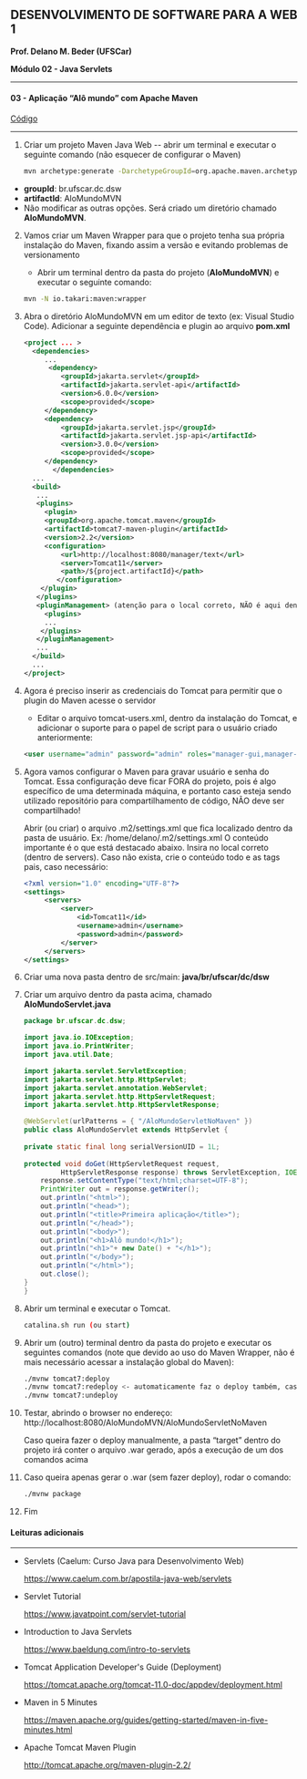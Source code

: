 ﻿## DESENVOLVIMENTO DE SOFTWARE PARA A WEB 1

**Prof. Delano M. Beder (UFSCar)**

**Módulo 02 - Java Servlets**

- - -

#### 03 - Aplicação “Alô mundo” com Apache Maven
[Código](https://github.com/delanobeder/DSW1/blob/master/Modulo02/AloMundoMVN)
- - -



1. Criar um projeto Maven Java Web -- abrir um terminal e executar o seguinte comando (não esquecer de configurar o Maven)

     ```sh
   mvn archetype:generate -DarchetypeGroupId=org.apache.maven.archetypes -DarchetypeArtifactId=maven-archetype-webapp -DarchetypeVersion=1.4
   ```

  - **groupId**: br.ufscar.dc.dsw 
  - **artifactId**: AloMundoMVN 
  - Não modificar as outras opções. Será criado um diretório chamado **AloMundoMVN**. 

  

2. Vamos criar um Maven Wrapper para que o projeto tenha sua própria instalação do Maven, fixando assim a versão e evitando problemas de versionamento 

   - Abrir um terminal dentro da pasta do projeto (**AloMundoMVN**) e executar o seguinte comando: 

   ```sh
   mvn -N io.takari:maven:wrapper
   ```

3. Abra o diretório AloMundoMVN em um editor de texto (ex: Visual Studio Code). Adicionar a seguinte dependência e plugin ao arquivo **pom.xml** 

   ```xml
   <project ... >
     <dependencies>
     	...
         <dependency>
   			<groupId>jakarta.servlet</groupId>
   			<artifactId>jakarta.servlet-api</artifactId>
   			<version>6.0.0</version>
   			<scope>provided</scope>
   		</dependency>
   		<dependency>
   			<groupId>jakarta.servlet.jsp</groupId>
   			<artifactId>jakarta.servlet.jsp-api</artifactId>
   			<version>3.0.0</version>
   			<scope>provided</scope>
   		</dependency>
      	  </dependencies>
     ... 
     <build>
      ...
      <plugins>
      	<plugin>
       	<groupId>org.apache.tomcat.maven</groupId>
       	<artifactId>tomcat7-maven-plugin</artifactId>
       	<version>2.2</version>
       	<configuration>
           	<url>http://localhost:8080/manager/text</url>
           	<server>Tomcat11</server>
           	<path>/${project.artifactId}</path>
           </configuration>
       </plugin>
      </plugins>
      <pluginManagement> (atenção para o local correto, NÃO é aqui dentro!)
      	<plugins>
       	...
       </plugins>
      </pluginManagement>
      ...
     </build>
     ...   
   </project>
   ```

4. Agora é preciso inserir as credenciais do Tomcat para permitir que o plugin do Maven acesse o servidor

   - Editar o arquivo tomcat-users.xml, dentro da instalação do Tomcat, e adicionar o suporte para o papel de script para o usuário criado anteriormente: 

   ```xml
   <user username="admin" password="admin" roles="manager-gui,manager-script" />
   ```

5. Agora vamos configurar o Maven para gravar usuário e senha do Tomcat. Essa configuração deve ficar FORA do projeto, pois é algo específico de uma determinada máquina, e portanto caso esteja sendo utilizado repositório para compartilhamento de código, NÃO deve ser compartilhado!

   Abrir (ou criar) o arquivo .m2/settings.xml que fica localizado dentro da pasta de usuário. Ex: /home/delano/.m2/settings.xml
   O conteúdo importante é o que está destacado abaixo. Insira no local correto (dentro de servers). Caso não exista, crie o conteúdo todo e as tags pais, caso necessário:

   ```xml
   <?xml version="1.0" encoding="UTF-8"?>
   <settings>
    	<servers>
        	<server>
            	<id>Tomcat11</id>
            	<username>admin</username>
            	<password>admin</password>
        	</server>
    	</servers>
   </settings>
   ```

6. Criar uma nova pasta dentro de src/main: **java/br/ufscar/dc/dsw**

   

   

   

7. Criar um arquivo dentro da pasta acima, chamado **AloMundoServlet.java** 

     ```java
   package br.ufscar.dc.dsw;
     
   import java.io.IOException;
   import java.io.PrintWriter;
   import java.util.Date;
     
   import jakarta.servlet.ServletException;
   import jakarta.servlet.http.HttpServlet;
   import jakarta.servlet.annotation.WebServlet;
   import jakarta.servlet.http.HttpServletRequest;
   import jakarta.servlet.http.HttpServletResponse;
     
   @WebServlet(urlPatterns = { "/AloMundoServletNoMaven" })
   public class AloMundoServlet extends HttpServlet {
         
     private static final long serialVersionUID = 1L;
         
     protected void doGet(HttpServletRequest request,
      	      HttpServletResponse response) throws ServletException, IOException {
         response.setContentType("text/html;charset=UTF-8");
         PrintWriter out = response.getWriter();
         out.println("<html>");
         out.println("<head>");
         out.println("<title>Primeira aplicação</title>");
         out.println("</head>");
         out.println("<body>");
         out.println("<h1>Alô mundo!</h1>");
         out.println("<h1>"+ new Date() + "</h1>");
         out.println("</body>");
         out.println("</html>");
         out.close();
     }
   }
   ```

8. Abrir um terminal e executar o Tomcat.

     ```sh
   catalina.sh run (ou start)
   ```

9. Abrir um (outro) terminal dentro da pasta do projeto e executar os seguintes comandos (note que devido ao uso do Maven Wrapper, não é mais necessário acessar a instalação global do Maven):

     ```sh
   ./mvnw tomcat7:deploy
   ./mvnw tomcat7:redeploy <- automaticamente faz o deploy também, caso não exista
   ./mvnw tomcat7:undeploy
   ```

  

  



10. Testar, abrindo o browser no endereço: 
    http://localhost:8080/AloMundoMVN/AloMundoServletNoMaven

    Caso queira fazer o deploy manualmente, a pasta “target” dentro do projeto irá conter o arquivo .war gerado, após a execução de um dos comandos acima

11. Caso queira apenas gerar o .war (sem fazer deploy), rodar o comando:
    ```sh
    ./mvnw package
    ```

12. Fim



#### Leituras adicionais

- - -

- Servlets (Caelum: Curso Java para Desenvolvimento Web)
  
  https://www.caelum.com.br/apostila-java-web/servlets
  
- Servlet Tutorial
  
  https://www.javatpoint.com/servlet-tutorial
  
- Introduction to Java Servlets

  https://www.baeldung.com/intro-to-servlets
  
- Tomcat Application Developer's Guide (Deployment) 
  
  https://tomcat.apache.org/tomcat-11.0-doc/appdev/deployment.html
  
- Maven in 5 Minutes

  https://maven.apache.org/guides/getting-started/maven-in-five-minutes.html 
  
- Apache Tomcat Maven Plugin

  http://tomcat.apache.org/maven-plugin-2.2/

  
